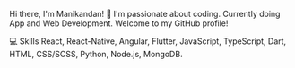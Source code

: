 Hi there, I'm Manikandan! 👋
I'm passionate about coding. Currently doing App and Web Development. Welcome to my GitHub profile!

💻 Skills
React, React-Native, Angular, Flutter, JavaScript, TypeScript, Dart, HTML, CSS/SCSS, Python, Node.js, MongoDB.
